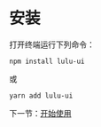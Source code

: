# 安装

打开终端运行下列命令：

```
npm install lulu-ui
```

或

```
yarn add lulu-ui
```

下一节：[开始使用](#/doc/get-started)